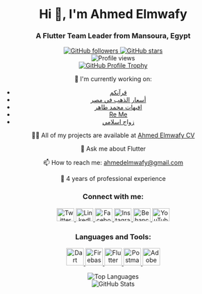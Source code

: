 <div align="center">
  <h1>Hi 👋, I'm Ahmed Elmwafy</h1>
  <h3>A Flutter Team Leader from Mansoura, Egypt</h3>
</div>

<div align="center">
  <a href="https://github.com/ahmedelmwafy">
    <img src="https://img.shields.io/github/followers/ahmedelmwafy?style=social" alt="GitHub followers">
  </a>
  <a href="https://github.com/ahmedelmwafy">
    <img src="https://img.shields.io/github/stars/ahmedelmwafy?style=social" alt="GitHub stars">
  </a>
</div>

<div align="center">
  <img src="https://komarev.com/ghpvc/?username=ahmedelmwafy&label=Profile%20views&color=0e75b6&style=flat" alt="Profile views">
</div>

<div align="center">
  <a href="https://github.com/ryo-ma/github-profile-trophy">
    <img src="https://github-profile-trophy.vercel.app/?username=ahmedelmwafy" alt="GitHub Profile Trophy">
  </a>
</div>

<div align="center">
  <p>🔭 I'm currently working on:</p>
  <ul>
    <li><a href="https://quraani.xyz/">قرآنكم</a></li>
    <li><a href="https://onelink.to/cjfgza">أسعار الذهب في مصر</a></li>
    <li><a href="https://play.google.com/store/apps/details?id=com.mohamed_taher">افيهات محمد طاهر</a></li>
    <li><a href="https://play.google.com/store/apps/details?id=com.re.me">Re Me</a></li>
    <li><a href="https://play.google.com/store/apps/details?id=com.zawaj.islamy">زواج اسلامي</a></li>
  </ul>
</div>

<div align="center">
  <p>👨‍💻 All of my projects are available at <a href="https://flowcv.com/resume/9atgakj49o">Ahmed Elmwafy CV</a></p>
</div>

<div align="center">
  <p>💬 Ask me about Flutter</p>
  <p>📫 How to reach me: <a href="mailto:ahmedelmwafy@gmail.com">ahmedelmwafy@gmail.com</a></p>
  <p>📄 4 years of professional experience</p>
</div>

<div align="center">
  <h3>Connect with me:</h3>
  <p>
    <a href="https://twitter.com/devahmedelmwafy">
      <img src="https://raw.githubusercontent.com/rahuldkjain/github-profile-readme-generator/master/src/images/icons/Social/twitter.svg" alt="Twitter" height="30" width="40">
    </a>
    <a href="https://linkedin.com/in/ahmedelmwafy">
      <img src="https://raw.githubusercontent.com/rahuldkjain/github-profile-readme-generator/master/src/images/icons/Social/linked-in-alt.svg" alt="LinkedIn" height="30" width="40">
    </a>
    <a href="https://fb.com/devahmedelmwafy">
      <img src="https://raw.githubusercontent.com/rahuldkjain/github-profile-readme-generator/master/src/images/icons/Social/facebook.svg" alt="Facebook" height="30" width="40">
    </a>
    <a href="https://instagram.com/devahmedelmwafy">
      <img src="https://raw.githubusercontent.com/rahuldkjain/github-profile-readme-generator/master/src/images/icons/Social/instagram.svg" alt="Instagram" height="30" width="40">
    </a>
    <a href="https://www.behance.net/ahmedelmwafy">
      <img src="https://raw.githubusercontent.com/rahuldkjain/github-profile-readme-generator/master/src/images/icons/Social/behance.svg" alt="Behance" height="30" width="40">
    </a>
    <a href="https://www.youtube.com/c/ahmedelmwafy">
      <img src="https://raw.githubusercontent.com/rahuldkjain/github-profile-readme-generator/master/src/images/icons/Social/youtube.svg" alt="YouTube" height="30" width="40">
    </a>
  </p>
</div>

<div align="center">
  <h3>Languages and Tools:</h3>
  <p>
    <a href="https://dart.dev" target="_blank" rel="noreferrer">
      <img src="https://www.vectorlogo.zone/logos/dartlang/dartlang-icon.svg" alt="Dart" width="40" height="40">
    </a>
    <a href="https://firebase.google.com/" target="_blank" rel="noreferrer">
      <img src="https://www.vectorlogo.zone/logos/firebase/firebase-icon.svg" alt="Firebase" width="40" height="40">
    </a>
    <a href="https://flutter.dev" target="_blank" rel="noreferrer">
      <img src="https://www.vectorlogo.zone/logos/flutterio/flutterio-icon.svg" alt="Flutter" width="40" height="40">
    </a>
    <a href="https://postman.com" target="_blank" rel="noreferrer">
      <img src="https://www.vectorlogo.zone/logos/getpostman/getpostman-icon.svg" alt="Postman" width="40" height="40">
    </a>
    <a href="https://www.adobe.com/products/xd.html" target="_blank" rel="noreferrer">
      <img src="https://cdn.worldvectorlogo.com/logos/adobe-xd.svg" alt="Adobe XD" width="40" height="40">
    </a>
  </p>
</div>


<div align="center">
  <img src="https://github-readme-stats.vercel.app/api/top-langs?username=ahmedelmwafy&show_icons=true&locale=en&layout=compact" alt="Top Languages">
</div>

<div align="center">
  <img src="https://github-readme-stats.vercel.app/api?username=ahmedelmwafy&show_icons=true&locale=en" alt="GitHub Stats">
</div>

<div align="center">
  <img src="https://github-readme-streak-stats.herokuapp.com/?user=ahmedelmwafy&
